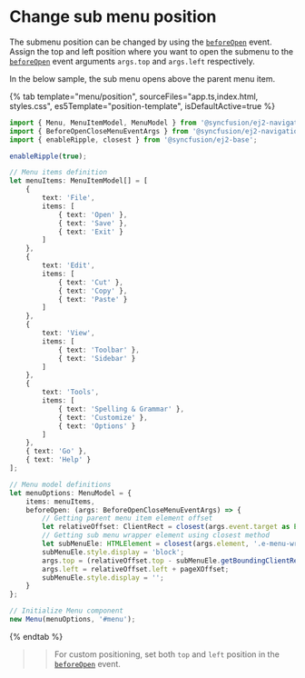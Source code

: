 # Change sub menu position

The submenu position can be changed by using the [`beforeOpen`](../../api/menu/#beforeopen) event. Assign the top and left position where you want to open the submenu to the [`beforeOpen`](../../api/menu/#beforeopen) event arguments `args.top` and `args.left` respectively.

In the below sample, the sub menu opens above the parent menu item.

{% tab template="menu/position", sourceFiles="app.ts,index.html, styles.css",
 es5Template="position-template", isDefaultActive=true %}

```typescript
import { Menu, MenuItemModel, MenuModel } from '@syncfusion/ej2-navigations';
import { BeforeOpenCloseMenuEventArgs } from '@syncfusion/ej2-navigations';
import { enableRipple, closest } from '@syncfusion/ej2-base';

enableRipple(true);

// Menu items definition
let menuItems: MenuItemModel[] = [
    {
        text: 'File',
        items: [
            { text: 'Open' },
            { text: 'Save' },
            { text: 'Exit' }
        ]
    },
    {
        text: 'Edit',
        items: [
            { text: 'Cut' },
            { text: 'Copy' },
            { text: 'Paste' }
        ]
    },
    {
        text: 'View',
        items: [
            { text: 'Toolbar' },
            { text: 'Sidebar' }
        ]
    },
    {
        text: 'Tools',
        items: [
            { text: 'Spelling & Grammar' },
            { text: 'Customize' },
            { text: 'Options' }
        ]
    },
    { text: 'Go' },
    { text: 'Help' }
];

// Menu model definitions
let menuOptions: MenuModel = {
    items: menuItems,
    beforeOpen: (args: BeforeOpenCloseMenuEventArgs) => {
        // Getting parent menu item element offset
        let relativeOffset: ClientRect = closest(args.event.target as Element, '.e-menu-item').getBoundingClientRect();
        // Getting sub menu wrapper element using closest method
        let subMenuEle: HTMLElement = closest(args.element, '.e-menu-wrapper') as HTMLElement;
        subMenuEle.style.display = 'block';
        args.top = (relativeOffset.top - subMenuEle.getBoundingClientRect().height) + pageYOffset;
        args.left = relativeOffset.left + pageXOffset;
        subMenuEle.style.display = '';
    }
};

// Initialize Menu component
new Menu(menuOptions, '#menu');
```

{% endtab %}

>> For custom positioning, set both `top` and `left` position in the [`beforeOpen`](../../api/menu/#beforeopen) event.